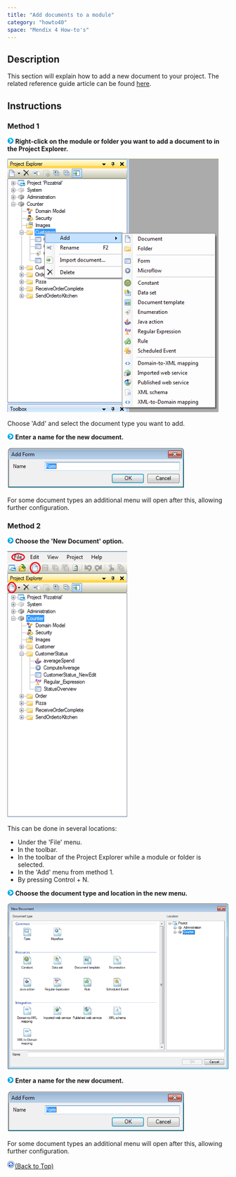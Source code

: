 ```yaml
---
title: "Add documents to a module"
category: "howto40"
space: "Mendix 4 How-to's"
---
```

## Description

This section will explain how to add a new document to your project. The related reference guide article can be found [here](https://world.mendix.com/display/NRG/Modules).

## Instructions

### Method 1

![](attachments/819203/917932.png) **Right-click on the module or folder you want to add a document to in the Project Explorer.**

![](attachments/2621630/2752971.png)

Choose 'Add' and select the document type you want to add.

![](attachments/819203/917932.png) **Enter a name for the new document.**

![](attachments/2621630/2752970.png)

For some document types an additional menu will open after this, allowing further configuration.

### Method 2

![](attachments/819203/917932.png) **Choose the 'New Document' option.**

![](attachments/2621630/2752973.png)

This can be done in several locations:

*   Under the 'File' menu.
*   In the toolbar.
*   In the toolbar of the Project Explorer while a module or folder is selected.
*   In the 'Add' menu from method 1.
*   By pressing Control + N.

![](attachments/819203/917932.png) **Choose the document type and location in the new menu.**

![](attachments/2621630/2752968.png)

![](attachments/819203/917932.png) **Enter a name for the new document.**

![](attachments/2621630/2752970.png)

For some document types an additional menu will open after this, allowing further configuration.

[![](attachments/819203/917564.png)](add-documents-to-a-module)[(Back to Top)](add-documents-to-a-module)